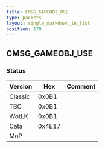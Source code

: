 ```yaml
---
title: CMSG_GAMEOBJ_USE
type: packets
layout: single_markdown_in_list
position: 178
---
```


## CMSG_GAMEOBJ_USE

### Status

Version    | Hex        | Comment
---------- | ---------- | ---------- 
Classic    | 0x0B1      |
TBC        | 0x0B1      |
WotLK      | 0x0B1      |
Cata       | 0x4E17     |
MoP        |            |